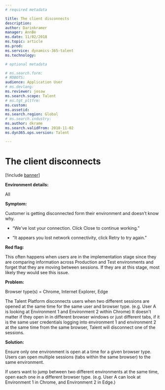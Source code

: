 ```yaml
---
# required metadata

title: The client disconnects
description: 
author: Darinkramer
manager: AnnBe
ms.date: 11/02/2018
ms.topic: article
ms.prod: 
ms.service: dynamics-365-talent
ms.technology: 

# optional metadata

# ms.search.form: 
# ROBOTS: 
audience: Application User
# ms.devlang: 
ms.reviewer: josaw
ms.search.scope: Talent
# ms.tgt_pltfrm: 
ms.custom: 
ms.assetid: 
ms.search.region: Global
# ms.search.industry: 
ms.author: dkrame
ms.search.validFrom: 2018-11-02
ms.dyn365.ops.version: Talent

---
```


# The client disconnects

[!include [banner](includes/banner.md)]

**Environment details:** 

All
 

**Symptom:** 

Customer is getting disconnected form their environment and doesn’t know why.

-   “We've lost your connection. Click Close to continue working.”

-   “It appears you lost network connectivity, click Retry to try again.”

**Red flag:**

This often happens when users are in the implementation stage since they are
comparing information across Production and Test environments and forget that
they are moving between sessions. If they are at this stage, most likely they
would see this issue.
   

**Problem:** 

Browser type(s) = Chrome, Internet Explorer, Edge

The Talent Platform disconnects users when two different sessions are opened at
the same time for the same user and browser type. (e.g. User A is looking at
Environment 1 and Environment 2 within Chrome) It doesn't matter if they open in
in different browser windows or just different tabs, if it is the same user
credentials logging into environment 1 and environment 2 at the same time from
the same browser, Talent will disconnect one of the sessions.

**Solution:** 

Ensure only one environment is open at a time for a given browser type. Users
can open multiple sessions (tabs within the same browser) to the same
environment.

If users want to jump between two different environments at the same time, open
each one in a different browser type. (e.g. User A can look at Environment 1 in
Chrome, and Environment 2 in Edge.)
